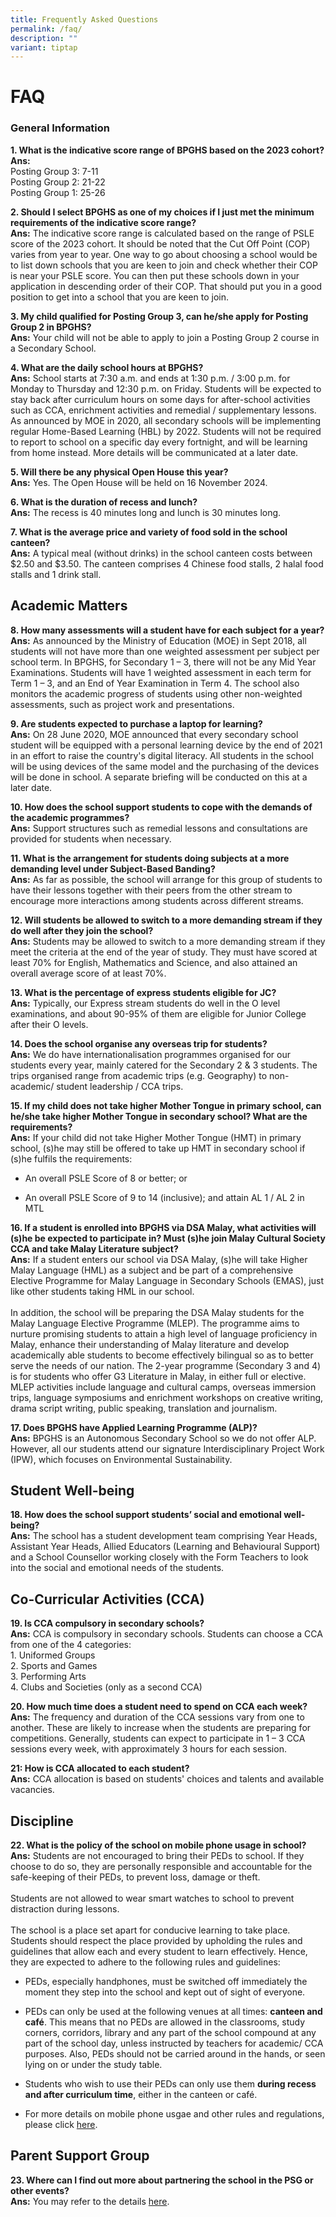 ```yaml
---
title: Frequently Asked Questions
permalink: /faq/
description: ""
variant: tiptap
---
```

<h1>FAQ</h1>
<h3>General Information</h3>
<p><strong>1. What is the indicative score range of BPGHS based on the 2023 cohort?</strong>
<br><strong>Ans:</strong>
<br>Posting Group 3: 7-11
<br>Posting Group 2: 21-22
<br>Posting Group 1: 25-26</p>
<p><strong>2. Should I select BPGHS as one of my choices if I just met the minimum requirements of the indicative score range?</strong>
<br><strong>Ans:</strong>&nbsp;The indicative score range is calculated based
on the range of PSLE score of the 2023 cohort. It should be noted that
the&nbsp;Cut Off Point (COP) varies from year to year. One way to go about
choosing a school would be to list down schools that you are keen to join
and check whether their COP is near your PSLE score. You can then put these
schools down in your application in descending order of their COP. That
should put you in a good position to get into a school that you are keen
to join.</p>
<p><strong>3. My child qualified for Posting Group 3, can he/she apply for Posting Group 2 in BPGHS?</strong>
<br><strong>Ans:</strong>&nbsp;Your child will not be able to apply to join
a Posting Group 2 course in a Secondary School.</p>
<p><strong>4. What are the daily school hours at BPGHS?</strong>
<br><strong>Ans:</strong>&nbsp;School starts at 7:30 a.m. and ends at 1:30
p.m. / 3:00 p.m. for Monday to Thursday and 12:30 p.m. on Friday. Students
will be expected to stay back after curriculum hours on some days for after-school
activities such as CCA, enrichment activities and remedial / supplementary
lessons. As announced by MOE in 2020, all secondary schools will be implementing
regular Home-Based Learning (HBL) by 2022. Students will not be required
to report to school on a specific day every fortnight, and will be learning
from home instead. More details will be communicated at a later date.</p>
<p><strong>5. Will there be any physical Open House this year?</strong>
<br><strong>Ans:</strong>&nbsp;Yes. The Open House will be held on 16 November
2024.</p>
<p><strong>6. What is the duration of recess and lunch?</strong>
<br><strong>Ans:</strong>&nbsp;The recess is 40 minutes long and lunch is
30 minutes long.</p>
<p><strong>7. What is the average price and variety of food sold in the school canteen?</strong>
<br><strong>Ans:</strong>&nbsp;A typical meal (without drinks) in the school
canteen costs between $2.50 and $3.50. The canteen comprises 4 Chinese
food stalls, 2 halal food stalls and 1 drink stall.</p>
<h2>Academic Matters</h2>
<p><strong>8. How many assessments will a student have for each subject for a year? </strong>
<br><strong>Ans:</strong>&nbsp;As announced by the Ministry of Education (MOE)
in Sept 2018, all students will not have more than one weighted assessment
per subject per school term. In BPGHS, for Secondary 1 – 3, there will
not be any Mid Year Examinations. Students will have 1 weighted assessment
in each term for Term 1 – 3, and an End of Year Examination in Term 4.
The school also monitors the academic progress of students using other
non-weighted assessments, such as project work and presentations.</p>
<p><strong>9. Are students expected to purchase a laptop for learning?<br>Ans:</strong>&nbsp;On
28 June 2020, MOE announced that every secondary school student will be
equipped with a personal learning device by the end of 2021 in an effort
to raise the country's digital literacy. All students in the school will
be using devices of the same model and the purchasing of the devices will
be done in school. A separate briefing will be conducted on this at a later
date.</p>
<p><strong>10. How does the school support students to cope with the demands of the academic programmes?</strong>
<br><strong>Ans:</strong>&nbsp;Support structures such as remedial lessons
and consultations are provided for students when necessary.</p>
<p><strong>11. What is the arrangement for students doing subjects at a more demanding level under Subject-Based Banding?</strong>
<br><strong>Ans:</strong> As far as possible, the school will arrange for this
group of students to have their lessons together with their peers from
the other stream to encourage more interactions among students across different
streams.</p>
<p><strong>12. Will students be allowed to switch to a more demanding stream if they do well after they join the school?</strong>
<br><strong>Ans:</strong>&nbsp;Students may be allowed to switch to a more
demanding stream if they meet the criteria at the end of the year of study.
They must have scored at least 70% for English, Mathematics and Science,
and also attained an overall average score of at least 70%.</p>
<p><strong>13. What is the percentage of express students eligible for JC?</strong>
<br><strong>Ans:</strong>&nbsp;Typically, our Express stream students do well
in the O level examinations, and about 90-95% of them are eligible for
Junior College after their O levels.</p>
<p><strong>14. Does the school organise any overseas trip for students?</strong>
<br><strong>Ans:</strong>&nbsp;We do have internationalisation programmes
organised for our students every year, mainly catered for the Secondary
2 &amp; 3 students. The trips organised range from academic trips (e.g.
Geography) to non-academic/ student leadership / CCA trips.</p>
<p><strong>15. If my child does not take higher Mother Tongue in primary school, can he/she take higher Mother Tongue in secondary school? What are the requirements?</strong>
<br><strong>Ans:</strong>&nbsp;If your child did not take Higher Mother Tongue
(HMT) in primary school, (s)he may still be offered to take up HMT in secondary
school if (s)he fulfils the requirements:</p>
<ul data-tight="true" class="tight">
<li>
<p>An overall PSLE Score of 8 or better; or&nbsp;
<br>
</p>
</li>
<li>
<p>An overall PSLE Score of 9 to 14 (inclusive); and attain AL 1 / AL 2 in
MTL</p>
</li>
</ul>
<p><strong>16. If a student is enrolled into BPGHS via DSA Malay, what activities will (s)he be expected to participate in? Must (s)he join Malay Cultural Society CCA and take Malay Literature subject? </strong>
<br><strong>Ans:</strong>&nbsp;If a student enters our school via DSA Malay,
(s)he will take Higher Malay Language (HML) as a subject and be part of
a comprehensive Elective Programme for Malay Language in Secondary Schools
(EMAS), just like other students taking HML in our school.
<br>
<br>In addition, the school will be preparing the DSA Malay students for the
Malay Language Elective Programme (MLEP). The programme aims to nurture
promising students to attain a high level of language proficiency in Malay,
enhance their understanding of Malay literature and develop academically
able students to become effectively bilingual so as to better serve the
needs of our nation. The 2-year programme (Secondary 3 and 4) is for students
who offer G3 Literature in Malay, in either full or elective. MLEP activities
include language and cultural camps, overseas immersion trips, language
symposiums and enrichment workshops on creative writing, drama script writing,
public speaking, translation and journalism.</p>
<p><strong>17. Does BPGHS have Applied Learning Programme (ALP)?</strong>
<br><strong>Ans:</strong>&nbsp;BPGHS is an Autonomous Secondary School so
we do not offer ALP. However, all our students attend our signature Interdisciplinary
Project Work (IPW), which focuses on Environmental Sustainability.</p>
<h2>Student Well-being</h2>
<p><strong>18. How does the school support students’ social and emotional well-being?</strong>
<br><strong>Ans:</strong> The school has a student development team comprising
Year Heads, Assistant Year Heads, Allied Educators (Learning and Behavioural
Support) and a School Counsellor working closely with the Form Teachers
to look into the social and emotional needs of the students.</p>
<h2>Co-Curricular Activities (CCA)</h2>
<p><strong>19. Is CCA compulsory in secondary schools?</strong>
<br><strong>Ans:</strong> CCA is compulsory in secondary schools. Students
can choose a CCA from one of the 4 categories:&nbsp;
<br>1. Uniformed Groups
<br>2. Sports and Games
<br>3. Performing Arts
<br>4. Clubs and Societies (only as a second CCA)</p>
<p><strong>20. How much time does a student need to spend on CCA each week?</strong>
<br><strong>Ans:</strong> The frequency and duration of the CCA sessions vary
from one to another. These are likely to increase when the students are
preparing for competitions. Generally, students can expect to participate
in 1 – 3 CCA sessions every week, with approximately 3 hours for each session.</p>
<p><strong>21: How is CCA allocated to each student?</strong>
<br><strong>Ans:</strong>&nbsp;CCA allocation is based on students' choices
and talents and available vacancies.</p>
<h2>Discipline</h2>
<p><strong>22. What is the policy of the school on mobile phone usage in school?</strong>
<br><strong>Ans:</strong>&nbsp;Students are not encouraged to bring their
PEDs to school. If they choose to do so, they are personally responsible
and accountable for the safe-keeping of their PEDs, to prevent loss, damage
or theft.&nbsp;
<br>
<br>Students are not allowed to wear smart watches to school to prevent distraction
during lessons.
<br>
<br>The school is a place set apart for conducive learning to take place.
Students should respect the place provided by upholding the rules and guidelines
that allow each and every student to learn effectively. Hence, they are
expected to adhere to the following rules and guidelines:</p>
<ul data-tight="true" class="tight">
<li>
<p>PEDs, especially handphones, must be switched off immediately the moment
they step into the school and kept out of sight of everyone.
<br>
</p>
</li>
<li>
<p>PEDs can only be used at the following venues at all times:&nbsp;<strong>canteen and café</strong>.
This means that no PEDs are allowed in the classrooms, study corners, corridors,
library and any part of the school compound at any part of the school day,
unless instructed by teachers for academic/ CCA purposes. Also, PEDs should
not be carried around in the hands, or seen lying on or under the study
table.
<br>
</p>
</li>
<li>
<p>Students who wish to use their PEDs can only use them&nbsp;<strong>during recess and after curriculum time</strong>,
either in the canteen or café.&nbsp;
<br>
</p>
</li>
<li>
<p>For more details on mobile phone usgae and other rules and regulations,
please click&nbsp;<a href="/about-bpghs/bpghs-code-of-conduct" rel="noopener noreferrer nofollow" target="_blank">here</a>.</p>
</li>
</ul>
<p></p>
<h2>Parent Support Group</h2>
<p><strong>23. Where can I find out more about partnering the school in the PSG or other events?</strong>
<br><strong>Ans:</strong> You may refer to the details&nbsp;<a href="/partners/parent-support-group" rel="noopener noreferrer nofollow" target="_blank">here</a>.</p>
<p></p>